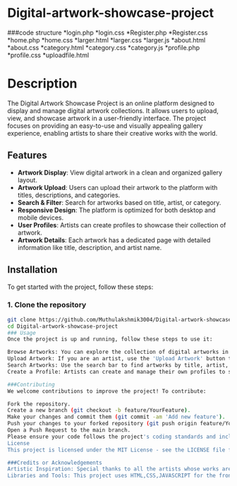 # Digital-artwork-showcase-project
###code structure
       *login.php
       *login.css
       *Register.php
       *Register.css
       *home.php
       *home.css
       *larger.html
       *larger.css
       *larger.js
       *about.html
       *about.css
       *category.html
       *category.css
       *category.js
       *profile.php
       *profile.css
       *uploadfile.html
# Description
The Digital Artwork Showcase Project is an online platform designed to display and manage digital artwork collections. It allows users to upload, view, and showcase artwork in a user-friendly interface. The project focuses on providing an easy-to-use and visually appealing gallery experience, enabling artists to share their creative works with the world.


## Features
- **Artwork Display**: View digital artwork in a clean and organized gallery layout.
- **Artwork Upload**: Users can upload their artwork to the platform with titles, descriptions, and categories.
- **Search & Filter**: Search for artworks based on title, artist, or category.
- **Responsive Design**: The platform is optimized for both desktop and mobile devices.
- **User Profiles**: Artists can create profiles to showcase their collection of artwork.
- **Artwork Details**: Each artwork has a dedicated page with detailed information like title, description, and artist name.

## Installation

To get started with the project, follow these steps:

### 1. Clone the repository
```bash
git clone https://github.com/Muthulakshmik3004/Digital-artwork-showcase-project.git
cd Digital-artwork-showcase-project
### Usage
Once the project is up and running, follow these steps to use it:

Browse Artworks: You can explore the collection of digital artworks in the gallery.
Upload Artwork: If you are an artist, use the 'Upload Artwork' button to submit your art along with its details.
Search Artworks: Use the search bar to find artworks by title, artist, or category.
Create a Profile: Artists can create and manage their own profiles to showcase their collection.

###Contributing
We welcome contributions to improve the project! To contribute:

Fork the repository.
Create a new branch (git checkout -b feature/YourFeature).
Make your changes and commit them (git commit -am 'Add new feature').
Push your changes to your forked repository (git push origin feature/YourFeature).
Open a Push Request to the main branch.
Please ensure your code follows the project's coding standards and includes necessary tests.
License
This project is licensed under the MIT License - see the LICENSE file for details.

###Credits or Acknowledgements
Artistic Inspiration: Special thanks to all the artists whose works are showcased.
Libraries and Tools: This project uses HTML,CSS,JAVASCRIPT for the frontend, PHP for the backend, MYSQL for the database.
